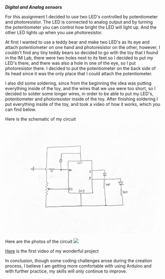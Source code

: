 ***Digital and Analog sensors***

For this assignment I decided to use two LED's controlled by potentiometer and photoresistor.
The LED is connected to analog output and by turning the potentiometer you can control how bright the LED will light up. And the other LED lights up when you use photoresistor. 

At first I wanted to use a teddy bear and make two LED's as its eye and attach potentiometer on one hand and photoresistor on the other, however, I couldn't find any tiny teddy bears so decided to go with the toy that I found in the IM Lab, there were two holes next to its feet so I decided to put my LED's there, and there was also a hole in one of the eye, so I put photoresistor there. I decided to put the potentiometer on the back side of its head since it was the only place that I could attach the potentiometer. 

I also did some soldering, since from the beginning the idea was putting everything inside of the toy, and the wires that we use were too short, so I decided to solder some longer wires, in order to be able to put my LED's, potentiometer and photoresistor inside of the toy. After finishing soldering I put everything inside of the toy, and took a video of how it works, which you can find below. 

Here is the schematic of my circuit
![](circuit.png)

Here are the photos of the circuit 
![](instrument-schematic.png)

[Here](https://youtu.be/mP68UGV3s5g) is the first video of my wonderful project

In conclusion, though some coding challenges arose during the creation process, I believe I am getting more comfortable with using Arduino and with further practice, my skills will only continue to improve.
